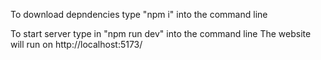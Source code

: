 To download depndencies type "npm i" into the command line

To start server type in "npm run dev" into the command line
The website will run on http://localhost:5173/

